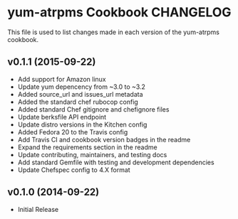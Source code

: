 yum-atrpms Cookbook CHANGELOG
======================
This file is used to list changes made in each version of the yum-atrpms cookbook.

v0.1.1 (2015-09-22)
-------------------
- Add support for Amazon linux
- Update yum depencency from ~3.0 to ~3.2
- Added source_url and issues_url metadata
- Added the standard chef rubocop config
- Added standard Chef gitignore and chefignore files
- Update berksfile API endpoint
- Update distro versions in the Kitchen config
- Added Fedora 20 to the Travis config
- Add Travis CI and cookbook version badges in the readme
- Expand the requirements section in the readme
- Update contributing, maintainers, and testing docs
- Add standard Gemfile with testing and development dependencies
- Update Chefspec config to 4.X format

v0.1.0 (2014-09-22)
-------------------
- Initial Release


